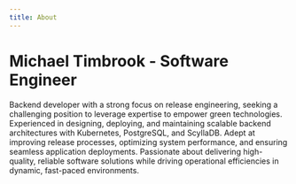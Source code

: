 ```yaml
---
title: About
---
```


# Michael Timbrook - Software Engineer

Backend developer with a strong focus on release engineering, seeking a challenging position to leverage expertise to empower green technologies. Experienced in designing, deploying, and maintaining scalable backend architectures with Kubernetes, PostgreSQL, and ScyllaDB. Adept at improving release processes, optimizing system performance, and ensuring seamless application deployments. Passionate about delivering high-quality, reliable software solutions while driving operational efficiencies in dynamic, fast-paced environments.